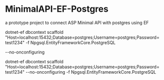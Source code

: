 # MinimalAPI-EF-Postgres
a prototype project to connect ASP Minimal API with postgres using EF





dotnet-ef dbcontext scaffold "Host=localhost:15432;Database=postgres;Username=postgres;Password=test1234" -f Npgsql.EntityFrameworkCore.PostgreSQL

--no-onconfiguring



dotnet-ef dbcontext scaffold "Host=localhost:15432;Database=postgres;Username=postgres;Password=test1234" --no-onconfiguring -f Npgsql.EntityFrameworkCore.PostgreSQL